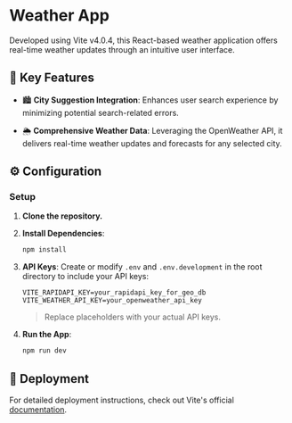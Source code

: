 # Weather App

Developed using Vite v4.0.4, this React-based weather application offers real-time weather updates through an intuitive user interface.

## 🌟 Key Features

- 🏙️ **City Suggestion Integration**: Enhances user search experience by minimizing potential search-related errors.
  
- 🌦️ **Comprehensive Weather Data**: Leveraging the OpenWeather API, it delivers real-time weather updates and forecasts for any selected city.

## ⚙️ Configuration

### Setup

1. **Clone the repository.**

2. **Install Dependencies**:
   ```bash
   npm install
   ```

3. **API Keys**:
   Create or modify `.env` and `.env.development` in the root directory to include your API keys:
   ```env
   VITE_RAPIDAPI_KEY=your_rapidapi_key_for_geo_db
   VITE_WEATHER_API_KEY=your_openweather_api_key
   ```

   > Replace placeholders with your actual API keys.

4. **Run the App**:
   ```bash
   npm run dev
   ```

## 🚀 Deployment

For detailed deployment instructions, check out Vite's official [documentation](https://vitejs.dev/guide/build.html#deploying-static-sites).
